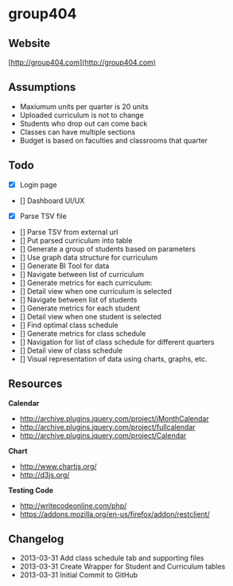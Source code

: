 group404
===========

Website
-----------
[http://group404.com](http://group404.com)

Assumptions
-----------
- Maxiumum units per quarter is 20 units
- Uploaded curriculum is not to change
- Students who drop out can come back
- Classes can have multiple sections
- Budget is based on faculties and classrooms that quarter

Todo
-----------
- [x] Login page
- [] Dashboard UI/UX
- [x] Parse TSV file
- [] Parse TSV from external url
- [] Put parsed curriculum into table
- [] Generate a group of students based on parameters
- [] Use graph data structure for curriculum
- [] Generate BI Tool for data
- [] Navigate between list of curriculum
- [] Generate metrics for each curriculum:
- [] Detail view when one curriculum is selected
- [] Navigate between list of students
- [] Generate metrics for each student
- [] Detail view when one student is selected
- [] Find optimal class schedule
- [] Generate metrics for class schedule
- [] Navigation for list of class schedule for different quarters
- [] Detail view of class schedule
- [] Visual representation of data using charts, graphs, etc.

Resources
-----------
**Calendar**

- <http://archive.plugins.jquery.com/project/jMonthCalendar>
- <http://archive.plugins.jquery.com/project/fullcalendar>
- <http://archive.plugins.jquery.com/project/Calendar>

**Chart**

- <http://www.chartjs.org/>
- <http://d3js.org/>

**Testing Code**

- <http://writecodeonline.com/php/>
- <https://addons.mozilla.org/en-us/firefox/addon/restclient/>


Changelog
-----------
- 2013-03-31 Add class schedule tab and supporting files
- 2013-03-31 Create Wrapper for Student and Curriculum tables
- 2013-03-31 Initial Commit to GitHub
